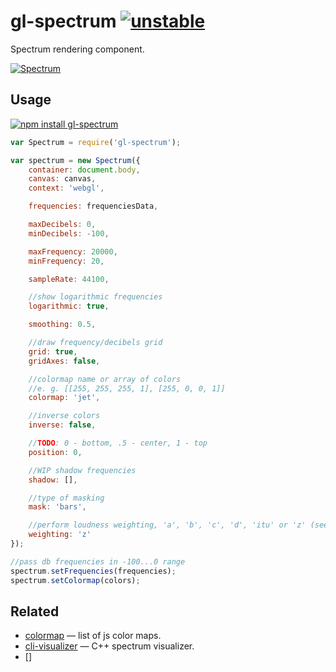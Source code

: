# gl-spectrum [![unstable](http://badges.github.io/stability-badges/dist/unstable.svg)](http://github.com/badges/stability-badges)

Spectrum rendering component.

[![Spectrum](https://raw.githubusercontent.com/audio-lab/gl-spectrum/gh-pages/preview.png "Spectrum")](http://audio-lab.github.io/gl-spectrum/)

## Usage

[![npm install gl-spectrum](https://nodei.co/npm/gl-spectrum.png?mini=true)](https://npmjs.org/package/gl-spectrum/)

```js
var Spectrum = require('gl-spectrum');

var spectrum = new Spectrum({
	container: document.body,
	canvas: canvas,
	context: 'webgl',

	frequencies: frequenciesData,

	maxDecibels: 0,
	minDecibels: -100,

	maxFrequency: 20000,
	minFrequency: 20,

	sampleRate: 44100,

	//show logarithmic frequencies
	logarithmic: true,

	smoothing: 0.5,

	//draw frequency/decibels grid
	grid: true,
	gridAxes: false,

	//colormap name or array of colors
	//e. g. [[255, 255, 255, 1], [255, 0, 0, 1]]
	colormap: 'jet',

	//inverse colors
	inverse: false,

	//TODO: 0 - bottom, .5 - center, 1 - top
	position: 0,

	//WIP shadow frequencies
	shadow: [],

	//type of masking
	mask: 'bars',

	//perform loudness weighting, 'a', 'b', 'c', 'd', 'itu' or 'z' (see a-weighting)
	weighting: 'z'
});

//pass db frequencies in -100...0 range
spectrum.setFrequencies(frequencies);
spectrum.setColormap(colors);
```

## Related

* [colormap](https://github.com/bpostlethwaite/colormap) — list of js color maps.
* [cli-visualizer](https://github.com/dpayne/cli-visualizer) — C++ spectrum visualizer.
* []